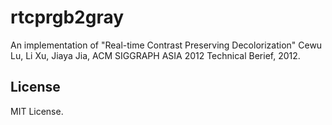 # rtcprgb2gray
An implementation of "Real-time Contrast Preserving Decolorization" Cewu Lu, Li Xu, Jiaya Jia, ACM SIGGRAPH ASIA 2012 Technical Berief, 2012.

## License
MIT License.


